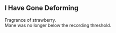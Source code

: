 I Have Gone Deforming
---------------------
Fragrance of strawberry.  
Mane was no longer below the recording threshold.  
